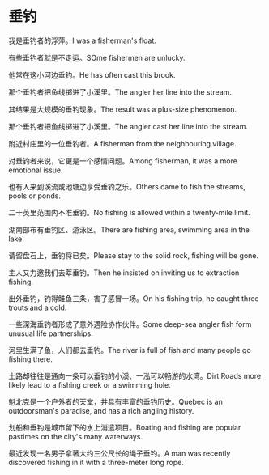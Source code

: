 # 垂钓

<p><span class="chinese">我是垂钓者的浮萍。</span><span class="english">I was a fisherman's float.</span></p>

<p><span class="chinese">有些垂钓者就是不走运。</span><span class="english">SOme fishermen are unlucky.</span></p>

<p><span class="chinese">他常在这小河边垂钓。</span><span class="english">He has often cast this brook.</span></p>

<p><span class="chinese">那个垂钓者把鱼线掷进了小溪里。</span><span class="english">The angler her line into the stream.</span></p>

<p><span class="chinese">其结果是大规模的垂钓现象。</span><span class="english">The result was a plus-size phenomenon.</span></p>

<p><span class="chinese">那个垂钓者把鱼线掷进了小溪里。</span><span class="english">The angler cast her line into the stream.</span></p>

<p><span class="chinese">附近村庄里的一位垂钓者。</span><span class="english">A fisherman from the neighbouring village.</span></p>

<p><span class="chinese">对垂钓者来说，它更是一个感情问题。</span><span class="english">Among fisherman, it was a more emotional issue.</span></p>

<p><span class="chinese">也有人来到溪流或池塘边享受垂钓之乐。</span><span class="english">Others came to fish the streams, pools or ponds.</span></p>

<p><span class="chinese">二十英里范围内不准垂钓。</span><span class="english">No fishing is allowed within a twenty-mile limit.</span></p>

<p><span class="chinese">湖南部布有垂钓区、游泳区。</span><span class="english">There are fishing area, swimming area in the lake.</span></p>

<p><span class="chinese">请留盘石上，垂钓将已矣。</span><span class="english">Please stay to the solid rock, fishing will be gone.</span></p>

<p><span class="chinese">主人又力邀我们去萃垂钓。</span><span class="english">Then he insisted on inviting us to extraction fishing.</span></p>

<p><span class="chinese">出外垂钓，钓得鲑鱼三条，害了感冒一场。</span><span class="english">On his fishing trip, he caught three trouts and a cold.</span></p>

<p><span class="chinese">一些深海垂钓者形成了意外遇险协作伙伴。</span><span class="english">Some deep-sea angler fish form unusual life partnerships.</span></p>

<p><span class="chinese">河里生满了鱼，人们都去垂钓。</span><span class="english">The river is full of fish and many people go fishing there.</span></p>

<p><span class="chinese">土路却往往是通向一条可以垂钓的小溪、一泓可以畅游的水湾。</span><span class="english">Dirt Roads more likely lead to a fishing creek or a swimming hole.</span></p>

<p><span class="chinese">魁北克是一个户外者的天堂，并具有丰富的垂钓历史。</span><span class="english">Quebec is an outdoorsman's paradise, and has a rich angling history.</span></p>

<p><span class="chinese">划船和垂钓是城市留下的水上消遣项目。</span><span class="english">Boating and fishing are popular pastimes on the city's many waterways.</span></p>

<p><span class="chinese">最近发现一名男子拿著大约三公尺长的绳子垂钓。</span><span class="english">A man was recently discovered fishing in it with a three-meter long rope.</span></p>

